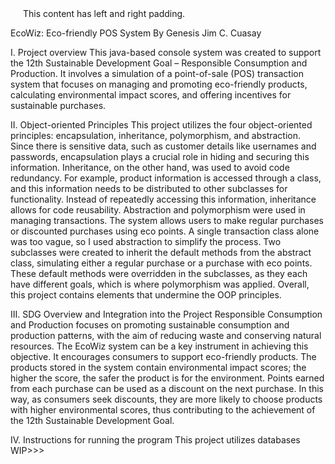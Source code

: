 <div style="padding-left: 20px; padding-right: 20px;">
  This content has left and right padding.
</div>

EcoWiz: Eco-friendly POS System
By Genesis Jim C. Cuasay

I.	Project overview 
This java-based console system was created to support the 12th Sustainable Development Goal – Responsible Consumption and Production. It involves a simulation of a point-of-sale (POS) transaction system that focuses on managing and promoting eco-friendly products, calculating environmental impact scores, and offering incentives for sustainable purchases.

II.	Object-oriented Principles
This project utilizes the four object-oriented principles: encapsulation, inheritance, polymorphism, and abstraction. Since there is sensitive data, such as customer details like usernames and passwords, encapsulation plays a crucial role in hiding and securing this information. Inheritance, on the other hand, was used to avoid code redundancy. For example, product information is accessed through a class, and this information needs to be distributed to other subclasses for functionality. Instead of repeatedly accessing this information, inheritance allows for code reusability. Abstraction and polymorphism were used in managing transactions. The system allows users to make regular purchases or discounted purchases using eco points. A single transaction class alone was too vague, so I used abstraction to simplify the process. Two subclasses were created to inherit the default methods from the abstract class, simulating either a regular purchase or a purchase with eco points. These default methods were overridden in the subclasses, as they each have different goals, which is where polymorphism was applied. Overall, this project contains elements that undermine the OOP principles.

III.	SDG Overview and Integration into the Project
Responsible Consumption and Production focuses on promoting sustainable consumption and production patterns, with the aim of reducing waste and conserving natural resources. The EcoWiz system can be a key instrument in achieving this objective. It encourages consumers to support eco-friendly products. The products stored in the system contain environmental impact scores; the higher the score, the safer the product is for the environment. Points earned from each purchase can be used as a discount on the next purchase. In this way, as consumers seek discounts, they are more likely to choose products with higher environmental scores, thus contributing to the achievement of the 12th Sustainable Development Goal.

IV.	Instructions for running the program
This project utilizes databases WIP>>>
